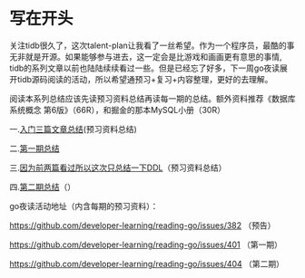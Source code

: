 # 写在开头
关注tidb很久了，这次talent-plan让我看了一丝希望。作为一个程序员，最酷的事无非就是开源。如果能够参与进去，这一定会是比游戏和画画更有意思的事情,
tidb的系列文章以前也陆陆续续看过一些。但是已经忘了好多，下一周go夜读展开tidb源码阅读的活动，所以希望通预习+复习+内容整理，更好的去理解。

阅读本系列总结应该先读预习资料总结再读每一期的总结。额外资料推荐《数据库系统概念 第6版》（66R），和掘金的那本MySQL小册（30R）

一.[入门三篇文章总结](https://github.com/wty4427300/learn-tidb/blob/master/1.md)(预习资料总结)

二.[第一期总结](https://github.com/wty4427300/learn-tidb/blob/master/2.md)

三.[因为前两篇看过所以这次只总结一下DDL](https://github.com/wty4427300/learn-tidb/blob/master/3.md)（预习资料总结）

四.[第二期总结]()（）


go夜读活动地址（内含每期的预习资料）：

https://github.com/developer-learning/reading-go/issues/382 （预告）

https://github.com/developer-learning/reading-go/issues/401 （第一期）

https://github.com/developer-learning/reading-go/issues/404 （第二期）

